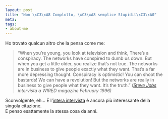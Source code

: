 ```yaml
--- 
layout: post
title: "Non \xC3\xA8 Complotto, \xC3\xA8 semplice Stupidit\xC3\xA0"
meta: 
tags: 
- about-me
---
```

Ho trovato qualcun altro che la pensa come me:

> “When you’re young, you look at television and think, There’s a conspiracy. The networks have conspired to dumb us down. But when you get a little older, you realize that’s not true. The networks are in business to give people exactly what they want. That’s a far more depressing thought. Conspiracy is optimistic! You can shoot the bastards! We can have a revolution! But the networks are really in business to give people what they want. It’s the truth.” *([Steve Jobs](http://en.wikiquote.org/wiki/Steve_Jobs) intervista a WIRED magazine February 1996)*  
  
Sconvolgente, eh... E l'[intera intervista](http://ifindkarma.typepad.com/relax/2004/11/ultimately_it_c.html) è ancora più interessante della singola citazione.  
E penso esattamente la stessa cosa da anni.
